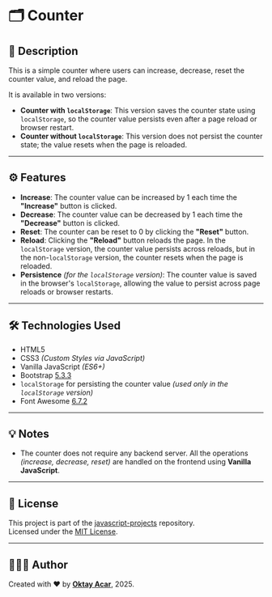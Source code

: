 # 🗂️ Counter

## 📝 Description

This is a simple counter where users can increase, decrease, reset the counter value, and reload the page.

It is available in two versions:

- **Counter with `localStorage`**: This version saves the counter state using `localStorage`, so the counter value persists even after a page reload or browser restart.
- **Counter without `localStorage`**: This version does not persist the counter state; the value resets when the page is reloaded.

---

## ⚙️ Features

- **Increase**: The counter value can be increased by 1 each time the **"Increase"** button is clicked.
- **Decrease**: The counter value can be decreased by 1 each time the **"Decrease"** button is clicked.
- **Reset**: The counter can be reset to 0 by clicking the **"Reset"** button.
- **Reload**: Clicking the **"Reload"** button reloads the page. In the `localStorage` version, the counter value persists across reloads, but in the non-`localStorage` version, the counter resets when the page is reloaded.
- **Persistence** _(for the `localStorage` version)_: The counter value is saved in the browser's `localStorage`, allowing the value to persist across page reloads or browser restarts.

---

## 🛠️ Technologies Used

- HTML5
- CSS3 _(Custom Styles via JavaScript)_
- Vanilla JavaScript _(ES6+)_
- Bootstrap [5.3.3](https://getbootstrap.com/docs/5.3/getting-started/introduction/)
- `localStorage` for persisting the counter value _(used only in the `localStorage` version)_
- Font Awesome [6.7.2](https://cdnjs.cloudflare.com/ajax/libs/font-awesome/6.7.2/css/all.min.css)

---

## 💡 Notes

- The counter does not require any backend server. All the operations _(increase, decrease, reset)_ are handled on the frontend using **Vanilla JavaScript**.

---

## 📄 License

This project is part of the [javascript-projects](https://github.com/oktay-acar/javascript-projects) repository.  
Licensed under the [MIT License](https://github.com/oktay-acar/javascript-projects/blob/main/LICENSE).

---

## 👨🏻‍💻 Author

Created with ❤️ by **[Oktay Acar](https://github.com/oktay-acar)**, 2025.
